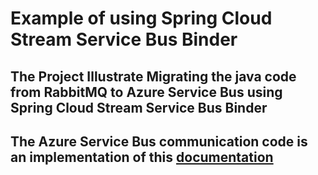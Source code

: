 # Example of using Spring Cloud Stream Service Bus Binder

## The Project Illustrate Migrating the java code  from RabbitMQ to Azure Service Bus using Spring Cloud Stream Service Bus Binder

## The Azure Service Bus communication code is an implementation of this [documentation](https://learn.microsoft.com/en-us/azure/developer/java/spring-framework/using-service-bus-in-spring-applications#use-spring-cloud-stream-service-bus-binder)  